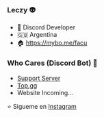 ### Leczy :alien:

- 🔭 Discord Developer
- 🇬🇧 Argentina
- 🏠 https://mybo.me/facu

### Who Cares (Discord Bot) 📧

- [Support Server](https://discord.gg/8dShDZfqca)
- [Top.gg](https://top.gg/bot/775885650653741067)
- Website Incoming...

⭐️ Sigueme en [Instagram](https://github.com/solrevdev)
